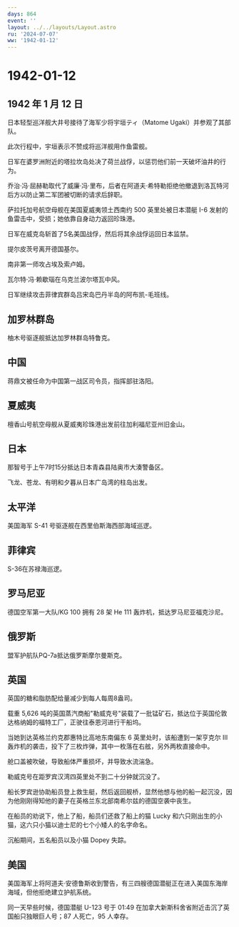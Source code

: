 ```yaml
---
days: 864
event: ''
layout: ../../layouts/Layout.astro
ru: '2024-07-07'
ww: '1942-01-12'
---
```


# 1942-01-12

## 1942 年 1 月 12 日

日本轻型巡洋舰大井号接待了海军少将宇垣ティ（Matome
Ugaki）并参观了其部队。

此次行程中，宇垣表示不赞成将巡洋舰用作鱼雷舰。

日军在婆罗洲附近的塔拉坎岛处决了荷兰战俘，以惩罚他们前一天破坏油井的行为。

乔治·冯·屈赫勒取代了威廉·冯·里布，后者在阿道夫·希特勒拒绝他撤退到洛瓦特河后方以防止第二军团被切断的请求后辞职。

萨拉托加号航空母舰在美国夏威夷领土西南约 500 英里处被日本潜艇 I-6
发射的鱼雷击中，受损；她依靠自身动力返回珍珠港。

日军在威克岛斩首了5名美国战俘，然后将其余战俘运回日本监禁。

提尔皮茨号离开德国基尔。

南非第一师攻占埃及索卢姆。

瓦尔特·冯·赖歇瑙在乌克兰波尔塔瓦中风。

日军继续攻击菲律宾群岛吕宋岛巴丹半岛的阿布凯-毛班线。

## 加罗林群岛

柚木号驱逐舰抵达加罗林群岛特鲁克。

## 中国

蒋鼎文被任命为中国第一战区司令员，指挥部驻洛阳。

## 夏威夷

檀香山号航空母舰从夏威夷珍珠港出发前往加利福尼亚州旧金山。

## 日本

那智号于上午7时15分抵达日本青森县陆奥市大湊警备区。

飞龙、苍龙、有明和夕暮从日本广岛湾的柱岛出发。

## 太平洋

美国海军 S-41 号驱逐舰在西里伯斯海西部海域巡逻。

## 菲律宾

S-36在苏禄海巡逻。

## 罗马尼亚

德国空军第一大队/KG 100 拥有 28 架 He 111 轰炸机，抵达罗马尼亚福克沙尼。

## 俄罗斯

盟军护航队PQ-7a抵达俄罗斯摩尔曼斯克。

## 英国

英国的糖和脂肪配给量减少到每人每周8盎司。

载重 5,626
吨的英国蒸汽商船"勒威克号"装载了一批锰矿石，抵达位于英国伦敦达格纳姆的福特工厂，正驶往泰恩河进行干船坞。

当她到达英格兰约克郡惠特比高地东南偏东 6 英里处时，该船遭到一架亨克尔
III 轰炸机的袭击，投下了三枚炸弹，其中一枚落在右舷，另外两枚直接命中。

舱口盖被吹破，导致船体严重损坏，并导致水流湍急。

勒威克号在距罗宾汉湾四英里处不到二十分钟就沉没了。

船长罗宾逊协助船员登上救生艇，然后返回舰桥，显然他想与他的船一起沉没，因为他刚刚得知他的妻子在英格兰东北部南希尔兹的德国空袭中丧生。

在船员的劝说下，他上了船，船员们还救了船上的猫 Lucky
和六只刚出生的小猫，这六只小猫以迪士尼的七个小矮人的名字命名。

沉船期间，五名船员以及小猫 Dopey 失踪。

## 美国

美国海军上将阿道夫·安德鲁斯收到警告，有三四艘德国潜艇正在进入美国东海岸海域，但他拒绝建立护航系统。

同一天早些时候，德国潜艇 U-123 号于 01:49
在加拿大新斯科舍省附近击沉了英国船只独眼巨人号；87 人死亡，95 人幸存。